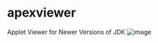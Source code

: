 # apexviewer
Applet Viewer for Newer Versions of JDK
![image](https://github.com/sylveon-nick/resources/blob/main/img1.png?raw=true)
